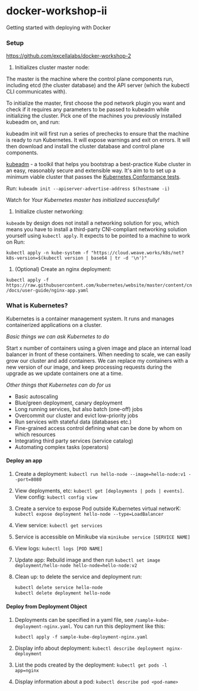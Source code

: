 # docker-workshop-ii

Getting started with deploying with Docker

### Setup

https://github.com/excellalabs/docker-workshop-2

1. Initializes cluster master node:

The master is the machine where the control plane components run, including etcd (the cluster database) and the API server (which the kubectl CLI communicates with).

To initialize the master, first choose the pod network plugin you want and check if it requires any parameters to be passed to kubeadm while initializing the cluster. Pick one of the machines you previously installed kubeadm on, and run:

kubeadm init will first run a series of prechecks to ensure that the machine is ready to run Kubernetes. It will expose warnings and exit on errors. It will then download and install the cluster database and control plane components.

[kubeadm](https://kubernetes.io/docs/setup/independent/create-cluster-kubeadm/) - a toolkil that helps you bootstrap a best-practice Kube cluster in an easy, reasonably secure and extensible way. It's aim to to set up a minimum viable cluster that passes the [Kubernetes Conformance tests](https://kubernetes.io/blog/2017/10/software-conformance-certification/). 

Run: `kubeadm init --apiserver-advertise-address $(hostname -i)`

Watch for *Your Kubernetes master has initialized successfully!*

1. Initialize cluster networking:

`kubeadm` by design does not install a networking solution for you, which means you have to install a third-party CNI-compliant networking solution yourself using `kubectl apply`. It expects to be pointed to a machine to work on Run:

`kubectl apply -n kube-system -f "https://cloud.weave.works/k8s/net?k8s-version=$(kubectl version | base64 | tr -d '\n')"`

1. (Optional) Create an nginx deployment:

`kubectl apply -f https://raw.githubusercontent.com/kubernetes/website/master/content/cn/docs/user-guide/nginx-app.yaml`


### What is Kubernetes?

Kubernetes is a container management system. It runs and manages containerized applications on a cluster.

*Basic things we can ask Kubernetes to do*

Start x number of containers using a given image and place an internal load balancer in front of these containers. When needing to scale, we can easily grow our cluster and add containers. We can replace my containers with a new version of our image, and keep processing requests during the upgrade as we update containers one at a time.

*Other things that Kubernetes can do for us*

* Basic autoscaling
* Blue/green deployment, canary deployment
* Long running services, but also batch (one-off) jobs
* Overcommit our cluster and evict low-priority jobs
* Run services with stateful data (databases etc.)
* Fine-grained access control defining what can be done by whom on which resources
* Integrating third party services (service catalog)
* Automating complex tasks (operators)

#### Deploy an app

1. Create a deployment: `kubectl run hello-node --image=hello-node:v1 --port=8080`

1. View deployments, etc: `kubectl get [deployments | pods | events]`. View config: `kubectl config view`

1. Create a service to expose Pod outside Kubernetes virtual networK: `kubectl expose deployment hello-node --type=LoadBalancer`

1. View service: `kubectl get services`

1. Service is accessible on Minikube via `minikube service [SERVICE NAME]`

1. View logs: `kubectl logs [POD NAME]`

1. Update app: Rebuild image and then run `kubectl set image deployment/hello-node hello-node=hello-node:v2`

1. Clean up: to delete the service and deployment run: 

    ```sh
    kubectl delete service hello-node
    kubectl delete deployment hello-node
    ```

#### Deploy from Deployment Object

1. Deployments can be specified in a yaml file, see `/sample-kube-deployment-nginx.yaml`. You can run this deployment like this: 

    `kubectl apply -f sample-kube-deployment-nginx.yaml`

1. Display info about deployment: `kubectl describe deployment nginx-deployment`

1. List the pods created by the deployment: `kubectl get pods -l app=nginx`

1. Display information about a pod: `kubectl describe pod <pod-name>`
